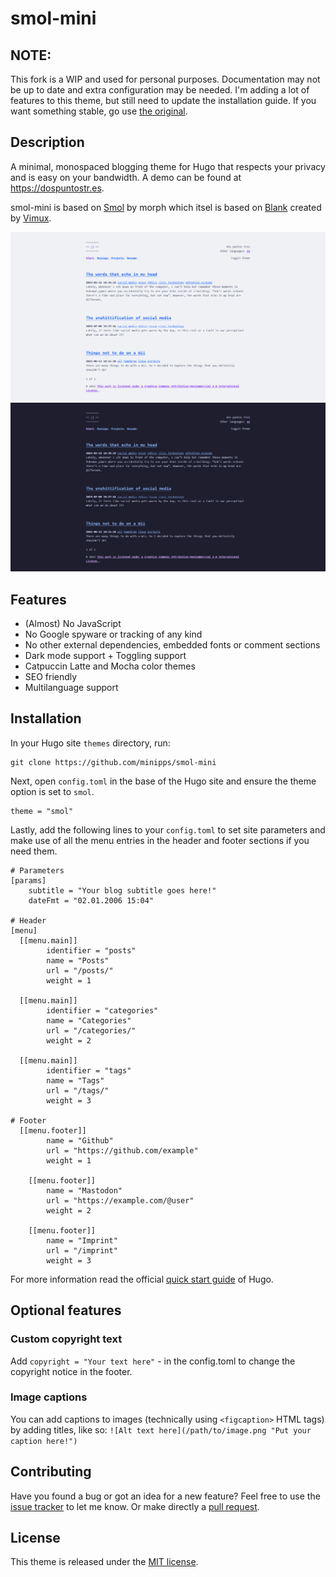 # smol-mini

## NOTE:
This fork is a WIP and used for personal purposes. Documentation may not be up to date and extra configuration may be needed. I'm adding a lot of features to this theme, but still need to update the installation guide. If you want something stable, go use [the original](https://github.com/colorchestra/smol).  

## Description 
A minimal, monospaced blogging theme for Hugo that respects your privacy and is easy on your bandwidth. A demo can be found at https://dospuntostr.es.

smol-mini is based on [Smol](https://github.com/colorchestra/smol) by morph which itsel is based on [Blank](https://github.com/Vimux/Blank) created by [Vimux](https://github.com/Vimux).


![Light Mode](/images/light.png)
![Dark Mode](/images/dark.png)

## Features

- (Almost) No JavaScript
- No Google spyware or tracking of any kind
- No other external dependencies, embedded fonts or comment sections
- Dark mode support + Toggling support
- Catpuccin Latte and Mocha color themes
- SEO friendly 
- Multilanguage support 

## Installation

In your Hugo site `themes` directory, run:

```
git clone https://github.com/minipps/smol-mini
```

Next, open `config.toml` in the base of the Hugo site and ensure the theme option is set to `smol`.

```
theme = "smol"
```

Lastly, add the following lines to your `config.toml` to set site parameters and make use of all the menu entries in the header and footer sections if you need them.

```
# Parameters
[params]
    subtitle = "Your blog subtitle goes here!"
    dateFmt = "02.01.2006 15:04"

# Header
[menu]
  [[menu.main]]
        identifier = "posts"
        name = "Posts"
        url = "/posts/"
        weight = 1 

  [[menu.main]]
        identifier = "categories"
        name = "Categories"
        url = "/categories/"
        weight = 2 

  [[menu.main]]
        identifier = "tags"
        name = "Tags"
        url = "/tags/"
        weight = 3

# Footer
  [[menu.footer]]
        name = "Github"
        url = "https://github.com/example"
        weight = 1 

    [[menu.footer]]
        name = "Mastodon"
        url = "https://example.com/@user"
        weight = 2 

    [[menu.footer]]
        name = "Imprint"
        url = "/imprint"
        weight = 3 

```

For more information read the official [quick start guide](https://gohugo.io/getting-started/quick-start/) of Hugo.

## Optional features
### Custom copyright text
Add `copyright = "Your text here"` - in the config.toml to change the copyright notice in the footer.

### Image captions
You can add captions to images (technically using `<figcaption>` HTML tags) by adding titles, like so: `![Alt text here](/path/to/image.png "Put your caption here!")`

## Contributing

Have you found a bug or got an idea for a new feature? Feel free to use the [issue tracker](https://github.com/minipps/smol-mini/issues) to let me know. Or make directly a [pull request](https://github.com/minipps/smol-mini/pulls).

## License

This theme is released under the [MIT license](https://github.com/minipps/smol-mini/blob/master/LICENSE.md).
